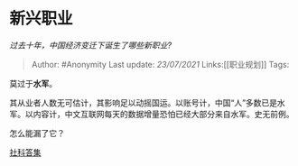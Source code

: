 # 新兴职业
*过去十年，中国经济变迁下诞生了哪些新职业?*

> Author: #Anonymity
> Last update: *23/07/2021*
> Links:[[职业规划]]
> Tags:

莫过于**水军**。

其从业者人数无可估计，其影响足以动摇国运。以账号计，中国“人”多数已是水军。以内容计，中文互联网每天的数据增量恐怕已经大部分来自水军。史无前例。

怎么能漏了它？

[社科答集](https://zhihu.com/collection/304176992)
